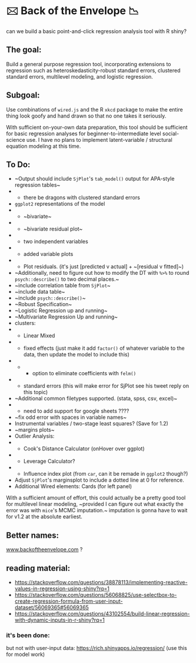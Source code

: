 # 🖂  Back of the Envelope 📉 
can we build a basic point-and-click regression analysis tool with R shiny? 


## The goal:

Build a general purpose regression tool, incorporating extensions to regression such as heteroskedasticity-robust standard errors, clustered standard errors, multilevel modeling, and logistic regression. 

## Subgoal: 

Use combinations of `wired.js` and the R `xkcd` package to make the entire thing look goofy and hand drawn so that no one takes it seriously. 



With sufficient on-your-own data preparation, this tool should be sufficient for basic regression analyses for beginner-to-intermediate level social-science use. I have no plans to implement latent-variable / structural equation modeling at this time. 

## To Do: 
* ~Output should include `SjPlot`'s `tab_model()` output for APA-style regression tables~
* * there be dragons with clustered standard errors
* `ggplot2` representations of the model
* * ~bivariate~
* * ~bivariate residual plot~
* * two independent variables
* * added variable plots
* * Plot residuals. (it's just [predicted v actual] + ~[residual v fitted]~)
* ~Additionally, need to figure out how to modify the DT with `%>%` to round `psych::describe()` to two decimal places.~
* ~include correlation table from `SjPlot`~
* ~include data table~
* ~include `psych::describe()`~
* ~Robust Specification~ 
* ~Logistic Regression up and running~
* ~Multivariate Regression Up and running~
* clusters:
* * Linear Mixed
* * fixed effects (just make it add `factor()` of whatever variable to the data, then update the model to include this)
* * * option to eliminate coefficients with `felm()`
* * standard errors (this will make error for SjPlot see his tweet reply on this topic)
* ~Additional common filetypes supported. (stata, spss, csv, excel)~
* * need to add support for google sheets ????
* ~fix odd error with spaces in variable names~
* Instrumental variables / two-stage least squares? (Save for 1.2)
* ~margins plots~
* Outlier Analysis:
* * Cook's Distance Calculator (onHover over ggplot)
* * Leverage Calculator?
* * Influence index plot (from `car`, can it be remade in `ggplot2` though?)
* Adjust `SjPlot`'s marginsplot to include a dotted line at 0 for reference. 
* Additional Wired elements: Cards (for left panel)

With a sufficient amount of effort, this could actually be a pretty good tool for multilevel linear modeling, ~provided I can figure out what exactly the error was with `mice`'s MCMC imputation.~ imputation is gonna have to wait for v1.2 at the absolute earliest. 

## Better names:
www.backoftheenvelope.com  ?

## reading material:
* https://stackoverflow.com/questions/38878113/implementing-reactive-values-in-regression-using-shiny?rq=1
* https://stackoverflow.com/questions/56068825/use-selectbox-to-create-regression-formula-from-user-input-dataset/56069365#56069365
* https://stackoverflow.com/questions/43102554/build-linear-regression-with-dynamic-inputs-in-r-shiny?rq=1

### it's been done:
but not with user-input data:
https://rich.shinyapps.io/regression/
(use this for model work)

